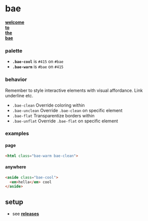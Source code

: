 # bae

[<b>welcome<br>to<br>the<br>bae</b>](https://s9a.github.io/bae/)

### palette

- <b>`.bae-cool`</b> is `#415` on `#bae`
- <b>`.bae-warm`</b> is `#bae` on `#415`

### behavior

Remember to style interactive elements with visual affordance. Link underline etc.

- `.bae-clean` Override coloring within
- `.bae-unclean` Override `.bae-clean` on specific element
- `.bae-flat` Transparentize borders within
- `.bae-unflat` Override `.bae-flat` on specific element

### examples

#### page

```html
<html class="bae-warm bae-clean">
```

#### anywhere

```html
<aside class="bae-cool">
  <em>hella</em> cool
</aside>
```

## setup

- see [<b>releases</b>](../../releases)
